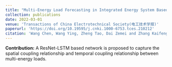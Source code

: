 ```yaml
---
title: "Multi-Energy Load Forecasting in Integrated Energy System Based on  ResNet-LSTM Network and Attention Mechanism(基于ResNet-LSTM网络和注意力机制的综合能源系统多元负荷预测)"
collection: publications
date: 2022-03-01
venue: 'Transactions of China Electrotechnical Society(电工技术学报)'
paperurl: 'https://doi.org/10.19595/j.cnki.1000-6753.tces.210212'
citation: 'Wang Chen, Wang Ying, Zheng Tao, Dai Zemei and Zhang Kaifeng. Multi-Energy Load Forecasting in Integrated Energy System Based on  ResNet-LSTM Network and Attention Mechanism[J].Transactions of China Electrotechnical Society,2022,37(07):1789-1799.(王琛,王颖,郑涛,戴则梅,张凯锋. 基于ResNet-LSTM网络和注意力机制的综合能源系统多元负荷预测[J].电工技术学报,2022,37(07):1789-1799.)'
---
```


**Contribution:** A ResNet-LSTM based network is proposed to capture the spatial coupling relationship and temporal coupling relationship between multi-energy loads.
